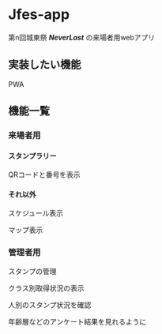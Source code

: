# Jfes-app

第n回城東祭 ***NeverLast*** の来場者用webアプリ

## 実装したい機能
PWA
## 機能一覧

### 来場者用

#### スタンプラリー

QRコードと番号を表示

#### それ以外

スケジュール表示

マップ表示

### 管理者用

スタンプの管理

クラス別取得状況の表示

人別のスタンプ状況を確認

年齢層などのアンケート結果を見れるように
